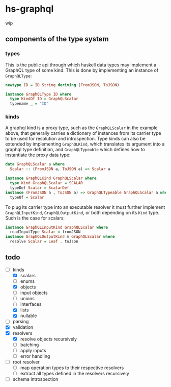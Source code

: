 # hs-graphql

wip

## components of the type system

### types
This is the public api through which haskell data types may implement a GraphQL type of some kind.
This is done  by implementing an instance of `GraphQLType`:

```hs
newtype ID = ID String deriving (FromJSON, ToJSON)

instance GraphQLType ID where
  type KindOf ID = GraphQLScalar
  typename _ = "ID"
```

### kinds
A graphql kind is a proxy type, such as the `GraphQLScalar` in the example above, that generally carries a dictionary of instances from its carrier type to be used for resolution and introspection.
Type kinds can also be extended by implementing `GraphQLKind`, which translates its argument into a graphql type definition, and `GraphQLTypeable` which defines how to instantiate the proxy data type:
```hs
data GraphQLScalar a where
  Scalar :: (FromJSON a, ToJSON a) => Scalar a

instance GraphQLKind GraphQLScalar where
  type Kind GraphQLScalar = SCALAR
  typeDef Scalar = ScalarDef
instance (FromJSON a , ToJSON a) => GraphQLTypeable GraphQLScalar a where
  typeOf = Scalar
```
To plug its carrier type into an executable resolver it must further implement `GraphQLInputKind`, `GraphQLOutputKind`, or both depending on its `Kind` type. Such is the case for scalars:
```hs
instance GraphQLInputKind GraphQLScalar where
  readInputType Scalar = fromJSON
instance GraphQLOutputKind m GraphQLScalar where
  resolve Scalar = Leaf . toJson
```

## todo

- [ ] kinds
  - [x] scalars
  - [ ] enums
  - [x] objects
  - [ ] input objects
  - [ ] unions
  - [ ] interfaces
  - [x] lists
  - [x] nullable
- [ ] parsing
- [x] validation
- [x] resolvers
  - [x] resolve objects recursively
  - [ ] batching
  - [ ] apply inputs
  - [ ] error handling
- [ ] root resolver
  - [ ] map operation types to their respective resolvers
  - [ ] extract all types defined in the resolvers recursively
- [ ] schema introspection
